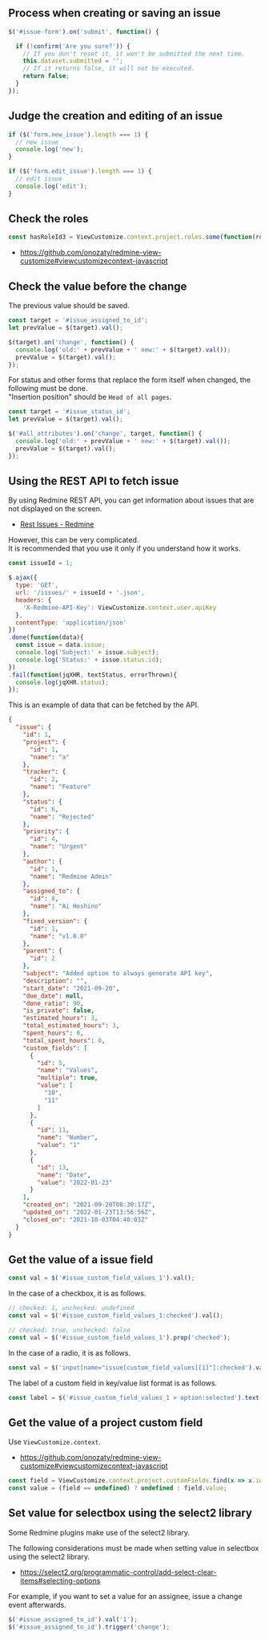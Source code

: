 ## Process when creating or saving an issue

```javascript
$('#issue-form').on('submit', function() {

  if (!confirm('Are you sure?')) {
    // If you don't reset it, it won't be submitted the next time.
    this.dataset.submitted = '';
    // If it returns false, it will not be executed.
    return false;
  }
});
```

## Judge the creation and editing of an issue

```javascript
if ($('form.new_issue').length === 1) {
  // new issue
  console.log('new');
}

if ($('form.edit_issue').length === 1) {
  // edit issue
  console.log('edit');
}
```

## Check the roles

```javascript
const hasRoleId3 = ViewCustomize.context.project.roles.some(function(role) { return role.id == 3 });
```

* https://github.com/onozaty/redmine-view-customize#viewcustomizecontext-javascript

## Check the value before the change

The previous value should be saved.

```javascript
const target = '#issue_assigned_to_id';
let prevValue = $(target).val();

$(target).on('change', function() {
  console.log('old:' + prevValue + ' new:' + $(target).val());
  prevValue = $(target).val();
});
```

For status and other forms that replace the form itself when changed, the following must be done.  
"Insertion position" should be `Head of all pages`.

```javascript
const target = '#issue_status_id';
let prevValue = $(target).val();

$('#all_attributes').on('change', target, function() {
  console.log('old:' + prevValue + ' new:' + $(target).val());
  prevValue = $(target).val();
});
```

## Using the REST API to fetch issue

By using Redmine REST API, you can get information about issues that are not displayed on the screen.

* [Rest Issues \- Redmine](https://www.redmine.org/projects/redmine/wiki/Rest_Issues)

However, this can be very complicated.  
It is recommended that you use it only if you understand how it works.

```javascript
const issueId = 1;

$.ajax({
  type: 'GET',
  url: '/issues/' + issueId + '.json',
  headers: {
    'X-Redmine-API-Key': ViewCustomize.context.user.apiKey
  },
  contentType: 'application/json'
})
.done(function(data){
  const issue = data.issue;
  console.log('Subject:' + issue.subject);
  console.log('Status:' + issue.status.id);
})
.fail(function(jqXHR, textStatus, errorThrown){
  console.log(jqXHR.status);
});
```

This is an example of data that can be fetched by the API.

```json
{
  "issue": {
    "id": 1,
    "project": {
      "id": 1,
      "name": "a"
    },
    "tracker": {
      "id": 2,
      "name": "Feature"
    },
    "status": {
      "id": 6,
      "name": "Rejected"
    },
    "priority": {
      "id": 4,
      "name": "Urgent"
    },
    "author": {
      "id": 1,
      "name": "Redmine Admin"
    },
    "assigned_to": {
      "id": 8,
      "name": "Ai Hoshino"
    },
    "fixed_version": {
      "id": 1,
      "name": "v1.0.0"
    },
    "parent": {
      "id": 2
    },
    "subject": "Added option to always generate API key",
    "description": "",
    "start_date": "2021-09-20",
    "due_date": null,
    "done_ratio": 90,
    "is_private": false,
    "estimated_hours": 3,
    "total_estimated_hours": 3,
    "spent_hours": 0,
    "total_spent_hours": 0,
    "custom_fields": [
      {
        "id": 5,
        "name": "Values",
        "multiple": true,
        "value": [
          "10",
          "11"
        ]
      },
      {
        "id": 11,
        "name": "Number",
        "value": "1"
      },
      {
        "id": 13,
        "name": "Date",
        "value": "2022-01-23"
      }
    ],
    "created_on": "2021-09-20T08:30:17Z",
    "updated_on": "2022-01-23T13:56:56Z",
    "closed_on": "2021-10-03T04:40:03Z"
  }
}
```

## Get the value of a issue field

```javascript
const val = $('#issue_custom_field_values_1').val();
```

In the case of a checkbox, it is as follows.

```javascript
// checked: 1, unchecked: undefined
const val = $('#issue_custom_field_values_1:checked').val();
```

```javascript
// checked: true, unchecked: false
const val = $('#issue_custom_field_values_1').prop('checked');
```

In the case of a radio, it is as follows.

```javascript
const val = $('input[name="issue[custom_field_values][1]"]:checked').val();
```

The label of a custom field in key/value list format is as follows.

```javascript
const label = $('#issue_custom_field_values_1 > option:selected').text();
```

## Get the value of a project custom field

Use `ViewCustomize.context`.

* https://github.com/onozaty/redmine-view-customize#viewcustomizecontext-javascript

```javascript
const field = ViewCustomize.context.project.customFields.find(x => x.id == 1);
const value = (field == undefined) ? undefined : field.value;
```

## Set value for selectbox using the select2 library

Some Redmine plugins make use of the select2 library.  

The following considerations must be made when setting value in selectbox using the select2 library.

* https://select2.org/programmatic-control/add-select-clear-items#selecting-options

For example, if you want to set a value for an assignee, issue a change event afterwards.

```javascript
$('#issue_assigned_to_id').val('1');
$('#issue_assigned_to_id').trigger('change');
```

